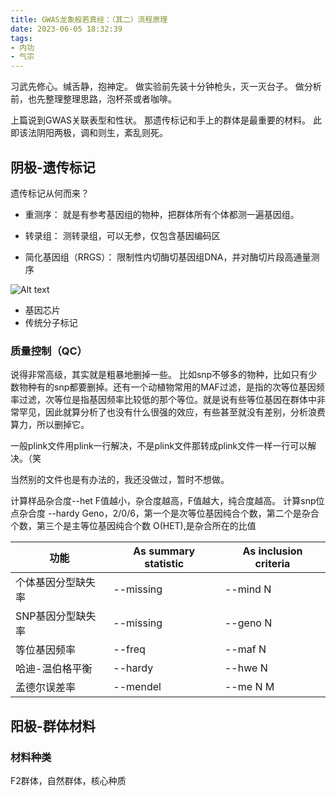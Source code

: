 ```yaml
---
title: GWAS龙象般若真经：（其二）流程原理
date: 2023-06-05 18:32:39
tags: 
- 内功
- 气宗
---
```


习武先修心。缄舌静，抱神定。
做实验前先装十分钟枪头，灭一灭台子。
做分析前，也先整理整理思路，泡杯茶或者咖啡。

上篇说到GWAS关联表型和性状。
那遗传标记和手上的群体是最重要的材料。
此即该法阴阳两极，调和则生，紊乱则死。

## 阴极-遗传标记
遗传标记从何而来？
- 重测序：
就是有参考基因组的物种，把群体所有个体都测一遍基因组。

- 转录组：
测转录组，可以无参，仅包含基因编码区

- 简化基因组（RRGS）：
限制性内切酶切基因组DNA，并对酶切片段高通量测序

![Alt text](http://www.lc-bio.com/upload/201805/17/201805171448243883.jpg)

- 基因芯片
- 传统分子标记

### 质量控制（QC）

说得非常高级，其实就是粗暴地删掉一些。
比如snp不够多的物种，比如只有少数物种有的snp都要删掉。还有一个动植物常用的MAF过滤，是指的次等位基因频率过滤，次等位是指基因频率比较低的那个等位。就是说有些等位基因在群体中非常罕见，因此就算分析了也没有什么很强的效应，有些甚至就没有差别，分析浪费算力，所以删掉它。

一般plink文件用plink一行解决，不是plink文件那转成plink文件一样一行可以解决。（笑

当然别的文件也是有办法的，我还没做过，暂时不想做。

计算样品杂合度--het
F值越小，杂合度越高，F值越大，纯合度越高。
计算snp位点杂合度 --hardy
Geno，2/0/6，第一个是次等位基因纯合个数，第二个是杂合个数，第三个是主等位基因纯合个数
O(HET),是杂合所在的比值

|功能|As summary statistic|As inclusion criteria|
---|---|---|
|个体基因分型缺失率|--missing|--mind N|
SNP基因分型缺失率|--missing|--geno N|
等位基因频率|--freq|--maf N|
哈迪-温伯格平衡|--hardy|--hwe N
孟德尔误差率|--mendel|--me N M

## 阳极-群体材料

### 材料种类
F2群体，自然群体，核心种质



